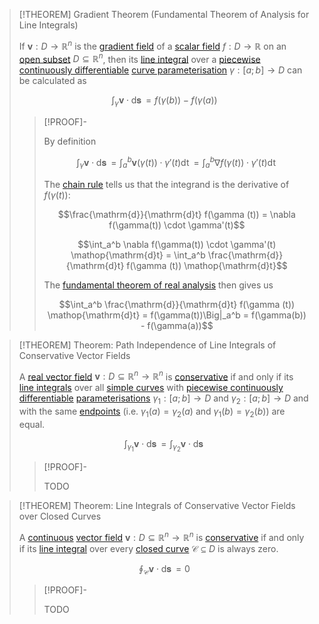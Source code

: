 >[!THEOREM] Gradient Theorem (Fundamental Theorem of Analysis for Line Integrals)
>
>If $\boldsymbol{v}: D \to \mathbb{R}^n$ is the  [gradient field](Conservative%20Vector%20Field.md) of a [scalar field](../../Scalar%20Fields/Real%20Scalar%20Field.md) $f: D\to\mathbb{R}$ on an [open subset](../../../../Topology/Metric%20Spaces/The%20Metric%20Topology.md#^opensets) $D \subseteq \mathbb{R}^n$, then its [line integral](../Integration/Line%20Integrals%20of%20Vector%20Fields.md) over a [piecewise continuously differentiable](../../Curve%20Parameterisation/Differentiation/Differentiability%20of%20Curve%20Parameterisations.md) [curve parameterisation](../../Curve%20Parameterisation/Curve%20Parameterisation.md) $\gamma: [a;b] \to D$ can be calculated as
>
>$$\int_\gamma \boldsymbol{v} \cdot \mathop{\mathrm{d}\boldsymbol{s}} = f(\gamma (b)) - f(\gamma (a))$$
>
>>[!PROOF]-
>>
>>By definition
>>
>>$$\int_\gamma \boldsymbol{v} \cdot \mathop{\mathrm{d}\boldsymbol{s}} = \int_a^b \boldsymbol{v}(\gamma(t)) \cdot \gamma'(t) \mathop{\mathrm{d}t} = \int_a^b \nabla  f(\gamma(t)) \cdot \gamma'(t) \mathop{\mathrm{d}t}$$
>>
>>The [chain rule](../../Scalar%20Fields/Differentiation/Differentiation%20Rules%20for%20Scalar%20Fields.md#^chainrule) tells us that the integrand is the derivative of $f(\gamma (t))$:
>>
>>$$\frac{\mathrm{d}}{\mathrm{d}t} f(\gamma (t)) = \nabla  f(\gamma(t)) \cdot \gamma'(t)$$
>>
>>$$\int_a^b \nabla  f(\gamma(t)) \cdot \gamma'(t) \mathop{\mathrm{d}t} = \int_a^b \frac{\mathrm{d}}{\mathrm{d}t} f(\gamma (t)) \mathop{\mathrm{d}t}$$
>>
>>The [fundamental theorem of real analysis](../../../Real%20Analysis/Integration/The%20Fundamental%20Theorem%20of%20Real%20Analysis.md) then gives us
>>
>>$$\int_a^b \frac{\mathrm{d}}{\mathrm{d}t} f(\gamma (t)) \mathop{\mathrm{d}t} = f(\gamma(t))\Big|_a^b = f(\gamma(b)) - f(\gamma(a))$$
>>
>

>[!THEOREM] Theorem: Path Independence of Line Integrals of Conservative Vector Fields
>
>A [real vector field](../Real%20Vector%20Field.md) $\boldsymbol{v}: D\subseteq \mathbb{R}^n \to \mathbb{R}^n$ is [conservative](Conservative%20Vector%20Field.md) if and only if its [line integrals](../Integration/Line%20Integrals%20of%20Vector%20Fields.md) over all [simple curves](../../../../Topology/Curves/Simple%20Curve.md) with [piecewise continuously differentiable](../../Real%20Vector%20Functions/Differentiation/Partial%20Derivatives%20of%20Real%20Vector%20Functions.md) [parameterisations](../../Curve%20Parameterisation/Curve%20Parameterisation.md) $\gamma_1: [a;b] \to D$ and $\gamma_2: [a;b] \to D$ and with the same [endpoints](../../../../Topology/Curves/Curve.md) (i.e. $\gamma_1(a) = \gamma_2(a)$ and $\gamma_1(b) = \gamma_2(b)$) are equal.
>
>$$\int_{\gamma_1} \boldsymbol{v}\cdot \mathop{\mathrm{d}\boldsymbol{s}} = \int_{\gamma_2} \boldsymbol{v}\cdot \mathop{\mathrm{d}\boldsymbol{s}}$$
>
>>[!PROOF]-
>>
>>TODO
>>
>

>[!THEOREM] Theorem: Line Integrals of Conservative Vector Fields over Closed Curves
>
>A [continuous](../../Real%20Vector%20Functions/Continuity%20of%20Real%20Vector%20Functions.md) [vector field](../Real%20Vector%20Field.md) $\boldsymbol{v}: D\subseteq \mathbb{R}^n \to \mathbb{R}^n$ is [conservative](Conservative%20Vector%20Field.md) if and only if its [line integral](../Integration/Line%20Integrals%20of%20Vector%20Fields.md) over every [closed curve](../../../../Topology/Curves/Closed%20Curve.md) $\mathcal{C} \subseteq D$ is always zero.
>
>$$\oint_\mathcal{C} \boldsymbol{v} \cdot \mathop{\mathrm{d}\boldsymbol{s}} = 0$$
>
>>[!PROOF]-
>>
>>TODO
>>
>